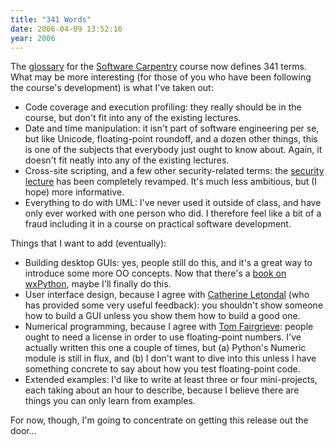 ```yaml
---
title: "341 Words"
date: 2006-04-09 13:52:16
year: 2006
---
```

The <a href="http://www.third-bit.com/swc2/lec/glossary.html">glossary</a> for the <a href="http://www.third-bit.com/swc">Software Carpentry</a> course now defines 341 terms.  What may be more interesting (for those of you who have been following the course's development) is what I've taken out:
<ul>
	<li>Code coverage and execution profiling: they really should be in the course, but don't fit into any of the existing lectures.</li>
	<li>Date and time manipulation: it isn't part of software engineering per se, but like Unicode, floating-point roundoff, and a dozen other things, this is one of the subjects that everybody just ought to know about.  Again, it doesn't fit neatly into any of the existing lectures.</li>
	<li>Cross-site scripting, and a few other security-related terms: the <a href="http://www.third-bit.com/swc2/lec/security.html">security lecture</a> has been completely revamped.  It's much less ambitious, but (I hope) more informative.</li>
	<li>Everything to do with UML: I've never used it outside of class, and have only ever worked with one person who did.  I therefore feel like a bit of a fraud including it in a course on practical software development.</li>
</ul>
Things that I want to add (eventually):
<ul>
	<li>Building desktop GUIs: yes, people still do this, and it's a great way to introduce some more OO concepts.  Now that there's a <a href="http://www.amazon.com/gp/product/1932394621">book on wxPython</a>, maybe I'll finally do this.</li>
	<li>User interface design, because I agree with <a href="http://www.pasteur.fr/~letondal/">Catherine Letondal</a> (who has provided some very useful feedback): you shouldn't show someone how to build a GUI unless you show them how to build a good one.</li>
	<li>Numerical programming, because I agree with <a href="http://www.cs.toronto.edu/~tff/">Tom Fairgrieve</a>: people ought to need a license in order to use floating-point numbers.  I've actually written this one a couple of times, but (a) Python's Numeric module is still in flux, and (b) I don't want to dive into this unless I have something concrete to say about how you test floating-point code.</li>
	<li>Extended examples: I'd like to write at least three or four mini-projects, each taking about an hour to describe, because I believe there are things you can only learn from examples.</li>
</ul>
For now, though, I'm going to concentrate on getting this release out the door...
